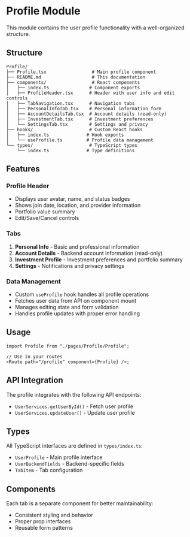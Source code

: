 # Profile Module

This module contains the user profile functionality with a well-organized structure.

## Structure

```
Profile/
├── Profile.tsx                 # Main profile component
├── README.md                   # This documentation
├── components/                 # React components
│   ├── index.ts               # Component exports
│   ├── ProfileHeader.tsx      # Header with user info and edit controls
│   ├── TabNavigation.tsx      # Navigation tabs
│   ├── PersonalInfoTab.tsx    # Personal information form
│   ├── AccountDetailsTab.tsx  # Account details (read-only)
│   ├── InvestmentTab.tsx      # Investment preferences
│   └── SettingsTab.tsx        # Settings and privacy
├── hooks/                     # Custom React hooks
│   ├── index.ts              # Hook exports
│   └── useProfile.ts         # Profile data management
└── types/                     # TypeScript types
    └── index.ts              # Type definitions
```

## Features

### Profile Header

- Displays user avatar, name, and status badges
- Shows join date, location, and provider information
- Portfolio value summary
- Edit/Save/Cancel controls

### Tabs

1. **Personal Info** - Basic and professional information
2. **Account Details** - Backend account information (read-only)
3. **Investment Profile** - Investment preferences and portfolio summary
4. **Settings** - Notifications and privacy settings

### Data Management

- Custom `useProfile` hook handles all profile operations
- Fetches user data from API on component mount
- Manages editing state and form validation
- Handles profile updates with proper error handling

## Usage

```tsx
import Profile from "./pages/Profile/Profile";

// Use in your routes
<Route path="/profile" component={Profile} />;
```

## API Integration

The profile integrates with the following API endpoints:

- `UserServices.getUserById()` - Fetch user profile
- `UserServices.updateUser()` - Update user profile

## Types

All TypeScript interfaces are defined in `types/index.ts`:

- `UserProfile` - Main profile interface
- `UserBackendFields` - Backend-specific fields
- `TabItem` - Tab configuration

## Components

Each tab is a separate component for better maintainability:

- Consistent styling and behavior
- Proper prop interfaces
- Reusable form patterns
